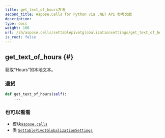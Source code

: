 ```yaml
---
title: get_text_of_hours方法
second_title: Aspose.Cells for Python via .NET API 参考文献
description:
type: docs
weight: 100
url: /zh/aspose.cells/settablepivotglobalizationsettings/get_text_of_hours/
is_root: false
---
```

##  get_text_of_hours {#}
获取“Hours”的本地文本。


### 退货




```python
def get_text_of_hours(self):
    ...
```





### 也可以看看
* 模块[`aspose.cells`](../../)
* 类 [`SettablePivotGlobalizationSettings`](/cells/python-net/zh/aspose.cells/settablepivotglobalizationsettings)
